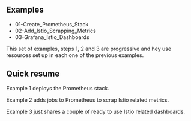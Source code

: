 ## Examples

- 01-Create_Prometheus_Stack
- 02-Add_Istio_Scrapping_Metrics
- 03-Grafana_Istio_Dashboards

This set of examples, steps 1, 2 and 3 are progressive and hey use resources set up in each one of the previous examples.

## Quick resume

Example 1 deploys the Prometheus stack.

Example 2 adds jobs to Prometheus to scrap Istio related metrics.

Example 3 just shares a couple of ready to use Istio related dashboards.